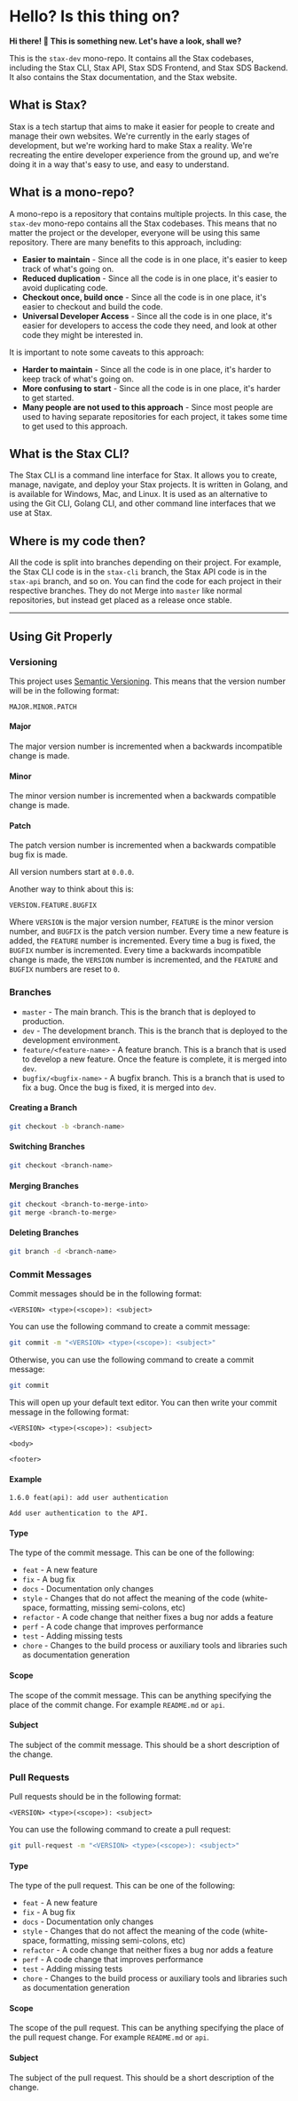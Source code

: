 # Hello? Is this thing on?

**Hi there! 👋 This is something new. Let's have a look, shall we?**

This is the `stax-dev` mono-repo. It contains all the Stax codebases, including the Stax CLI, Stax API, Stax SDS Frontend, and Stax SDS Backend. It also contains the Stax documentation, and the Stax website.

## What is Stax?

Stax is a tech startup that aims to make it easier for people to create and manage their own websites. We're currently in the early stages of development, but we're working hard to make Stax a reality. We're recreating the entire developer experience from the ground up, and we're doing it in a way that's easy to use, and easy to understand. 

## What is a mono-repo?

A mono-repo is a repository that contains multiple projects. In this case, the `stax-dev` mono-repo contains all the Stax codebases. This means that no matter the project or the developer, everyone will be using this same repository. There are many benefits to this approach, including:
- **Easier to maintain** - Since all the code is in one place, it's easier to keep track of what's going on.
- **Reduced duplication** - Since all the code is in one place, it's easier to avoid duplicating code.
- **Checkout once, build once** - Since all the code is in one place, it's easier to checkout and build the code.
- **Universal Developer Access** - Since all the code is in one place, it's easier for developers to access the code they need, and look at other code they might be interested in.

It is important to note some caveats to this approach:
- **Harder to maintain** - Since all the code is in one place, it's harder to keep track of what's going on.
- **More confusing to start** - Since all the code is in one place, it's harder to get started.
- **Many people are not used to this approach** - Since most people are used to having separate repositories for each project, it takes some time to get used to this approach.


## What is the Stax CLI?

The Stax CLI is a command line interface for Stax. It allows you to create, manage, navigate, and deploy your Stax projects. It is written in Golang, and is available for Windows, Mac, and Linux. It is used as an alternative to using the Git CLI, Golang CLI, and other command line interfaces that we use at Stax.

## Where is my code then?

All the code is split into branches depending on their project. For example, the Stax CLI code is in the `stax-cli` branch, the Stax API code is in the `stax-api` branch, and so on. You can find the code for each project in their respective branches. They do not Merge into `master` like normal repositories, but instead get placed as a release once stable.

---

## Using Git Properly

### Versioning

This project uses [Semantic Versioning](https://semver.org/). This means that the version number will be in the following format:

```
MAJOR.MINOR.PATCH
```

#### Major

The major version number is incremented when a backwards incompatible change is made.

#### Minor

The minor version number is incremented when a backwards compatible change is made.

#### Patch

The patch version number is incremented when a backwards compatible bug fix is made.

All version numbers start at `0.0.0`.

Another way to think about this is:

```
VERSION.FEATURE.BUGFIX
```

Where `VERSION` is the major version number, `FEATURE` is the minor version number, and `BUGFIX` is the patch version number. Every time a new feature is added, the `FEATURE` number is incremented. Every time a bug is fixed, the `BUGFIX` number is incremented. Every time a backwards incompatible change is made, the `VERSION` number is incremented, and the `FEATURE` and `BUGFIX` numbers are reset to `0`.

### Branches

- `master` - The main branch. This is the branch that is deployed to production.
- `dev` - The development branch. This is the branch that is deployed to the development environment.
- `feature/<feature-name>` - A feature branch. This is a branch that is used to develop a new feature. Once the feature is complete, it is merged into `dev`.
- `bugfix/<bugfix-name>` - A bugfix branch. This is a branch that is used to fix a bug. Once the bug is fixed, it is merged into `dev`.

#### Creating a Branch

```bash
git checkout -b <branch-name>
```

#### Switching Branches

```bash
git checkout <branch-name>
```

#### Merging Branches

```bash
git checkout <branch-to-merge-into>
git merge <branch-to-merge>
```

#### Deleting Branches

```bash
git branch -d <branch-name>
```

### Commit Messages

Commit messages should be in the following format:

```
<VERSION> <type>(<scope>): <subject>
```

You can use the following command to create a commit message:

```bash
git commit -m "<VERSION> <type>(<scope>): <subject>"
```

Otherwise, you can use the following command to create a commit message:

```bash
git commit
```

This will open up your default text editor. You can then write your commit message in the following format:

```
<VERSION> <type>(<scope>): <subject>

<body>

<footer>
```

#### Example

```
1.6.0 feat(api): add user authentication

Add user authentication to the API.
```

#### Type

The type of the commit message. This can be one of the following:

- `feat` - A new feature
- `fix` - A bug fix
- `docs` - Documentation only changes
- `style` - Changes that do not affect the meaning of the code (white-space, formatting, missing semi-colons, etc)
- `refactor` - A code change that neither fixes a bug nor adds a feature
- `perf` - A code change that improves performance
- `test` - Adding missing tests
- `chore` - Changes to the build process or auxiliary tools and libraries such as documentation generation

#### Scope

The scope of the commit message. This can be anything specifying the place of the commit change. For example `README.md` or `api`.

#### Subject

The subject of the commit message. This should be a short description of the change.

### Pull Requests

Pull requests should be in the following format:

```
<VERSION> <type>(<scope>): <subject>
```

You can use the following command to create a pull request:

```bash
git pull-request -m "<VERSION> <type>(<scope>): <subject>"
```

#### Type

The type of the pull request. This can be one of the following:

- `feat` - A new feature
- `fix` - A bug fix
- `docs` - Documentation only changes
- `style` - Changes that do not affect the meaning of the code (white-space, formatting, missing semi-colons, etc)
- `refactor` - A code change that neither fixes a bug nor adds a feature
- `perf` - A code change that improves performance
- `test` - Adding missing tests
- `chore` - Changes to the build process or auxiliary tools and libraries such as documentation generation

#### Scope

The scope of the pull request. This can be anything specifying the place of the pull request change. For example `README.md` or `api`.

#### Subject

The subject of the pull request. This should be a short description of the change.